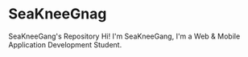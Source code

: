 # SeaKneeGnag
SeaKneeGang's Repository
Hi! I'm SeaKneeGang, I'm a Web & Mobile Application Development Student.

